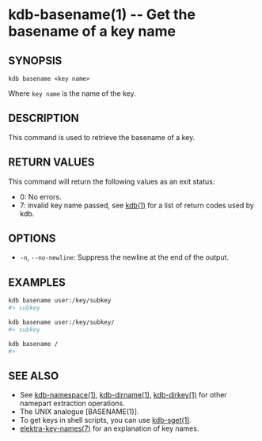 # kdb-basename(1) -- Get the basename of a key name

## SYNOPSIS

`kdb basename <key name>`

Where `key name` is the name of the key.

## DESCRIPTION

This command is used to retrieve the basename of a key.

## RETURN VALUES

This command will return the following values as an exit status:

- 0:
  No errors.
- 7:
  invalid key name passed, see [kdb(1)](kdb.md) for a list of return codes used by kdb.

## OPTIONS

- `-n`, `--no-newline`:
  Suppress the newline at the end of the output.

## EXAMPLES

```sh
kdb basename user:/key/subkey
#> subkey

kdb basename user:/key/subkey/
#> subkey

kdb basename /
#>
```

## SEE ALSO

- See [kdb-namespace(1)](kdb-namespace.md), [kdb-dirname(1)](kdb-dirname.md), [kdb-dirkey(1)](kdb-dirkey.md) for other namepart extraction operations.
- The UNIX analogue [BASENAME(1)].
- To get keys in shell scripts, you can use [kdb-sget(1)](kdb-sget.md).
- [elektra-key-names(7)](elektra-key-names.md) for an explanation of key names.
